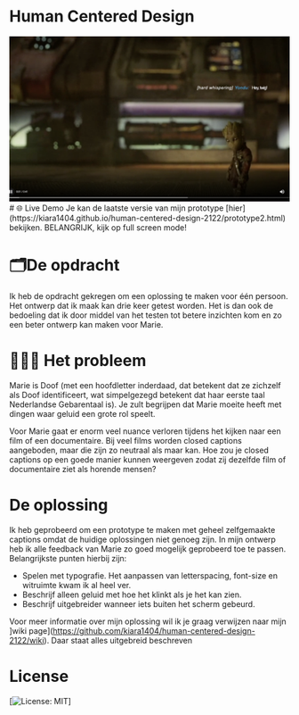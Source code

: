 # Human Centered Design 

<img src="img/screencap.png">
# 🌐 Live Demo
Je kan de laatste versie van mijn prototype [hier](https://kiara1404.github.io/human-centered-design-2122/prototype2.html) bekijken. BELANGRIJK, kijk op full screen mode!


# 🗂De opdracht
Ik heb de opdracht gekregen om een oplossing te maken voor één persoon. Het ontwerp dat ik maak kan drie keer getest worden. Het is dan ook de bedoeling dat ik door middel van het testen tot betere inzichten kom en zo een beter ontwerp kan maken voor Marie.

# 🧏🏼‍♀️ Het probleem
Marie is Doof (met een hoofdletter inderdaad, dat betekent dat ze zichzelf als Doof identificeert, wat simpelgezegd betekent dat haar eerste taal Nederlandse Gebarentaal is). Je zult begrijpen dat Marie moeite heeft met dingen waar geluid een grote rol speelt.

Voor Marie gaat er enorm veel nuance verloren tijdens het kijken naar een film of een documentaire. Bij veel films worden closed captions aangeboden, maar die zijn zo neutraal als maar kan. Hoe zou je closed captions op een goede manier kunnen weergeven zodat zij dezelfde film of documentaire ziet als horende mensen?


# De oplossing
Ik heb geprobeerd om een prototype te maken met geheel zelfgemaakte captions omdat de huidige oplossingen niet genoeg zijn.
In mijn ontwerp heb ik alle feedback van Marie zo goed mogelijk geprobeerd toe te passen. Belangrijkste punten hierbij zijn:
* Spelen met typografie. Het aanpassen van letterspacing, font-size en witruimte kwam ik al heel ver.
* Beschrijf alleen geluid met hoe het klinkt als je het kan zien.
* Beschrijf uitgebreider wanneer iets buiten het scherm gebeurd.

Voor meer informatie over mijn oplossing wil ik je graag verwijzen naar mijn ]wiki page](https://github.com/kiara1404/human-centered-design-2122/wiki). Daar staat alles uitgebreid beschreven

# License
[![License: MIT](https://img.shields.io/badge/License-MIT-yellow.svg)]

